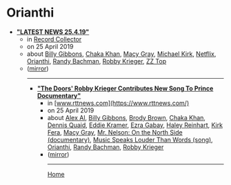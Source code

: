 # Orianthi

 - [**"LATEST NEWS 25.4.19"**](https://recordcollectormag.com/latest-news-25-4-19)<ul><li>in [Record Collector](https://recordcollectormag.com/)</li><li>on 25 April 2019</li><li>about [Billy Gibbons](../../topics/billy-gibbons/index.md), [Chaka Khan](../../topics/chaka-khan/index.md), [Macy Gray](../../topics/macy-gray/index.md), [Michael Kirk](../../topics/michael-kirk/index.md), [Netflix](../../topics/netflix/index.md), [Orianthi](../../topics/orianthi/index.md), [Randy Bachman](../../topics/randy-bachman/index.md), [Robby Krieger](../../topics/robby-krieger/index.md), [ZZ Top](../../topics/zz-top/index.md)</li><li>([mirror](https://web.archive.org/web/*/https://recordcollectormag.com/latest-news-25-4-19))</li><ul>

----

 - [**"The Doors' Robby Krieger Contributes New Song To Prince Documentary"**](https://www.rttnews.com/2995487/the-doors-robby-krieger-contributes-new-song-to-prince-documentary.aspx)<ul><li>in [www.rttnews.com](https://www.rttnews.com/)</li><li>on 25 April 2019</li><li>about [Alex Al](../../topics/alex-al/index.md), [Billy Gibbons](../../topics/billy-gibbons/index.md), [Brody Brown](../../topics/brody-brown/index.md), [Chaka Khan](../../topics/chaka-khan/index.md), [Dennis Quaid](../../topics/dennis-quaid/index.md), [Eddie Kramer](../../topics/eddie-kramer/index.md), [Ezra Gabay](../../topics/ezra-gabay/index.md), [Haley Reinhart](../../topics/haley-reinhart/index.md), [Kirk Fera](../../topics/kirk-fera/index.md), [Macy Gray](../../topics/macy-gray/index.md), [Mr. Nelson: On the North Side (documentary)](../../topics/documentary/mr-nelson-on-the-north-side/index.md), [Music Speaks Louder Than Words (song)](../../topics/song/music-speaks-louder-than-words/index.md), [Orianthi](../../topics/orianthi/index.md), [Randy Bachman](../../topics/randy-bachman/index.md), [Robby Krieger](../../topics/robby-krieger/index.md)</li><li>([mirror](https://web.archive.org/web/*/https://www.rttnews.com/2995487/the-doors-robby-krieger-contributes-new-song-to-prince-documentary.aspx))</li><ul>

----

[Home](../index.md)

